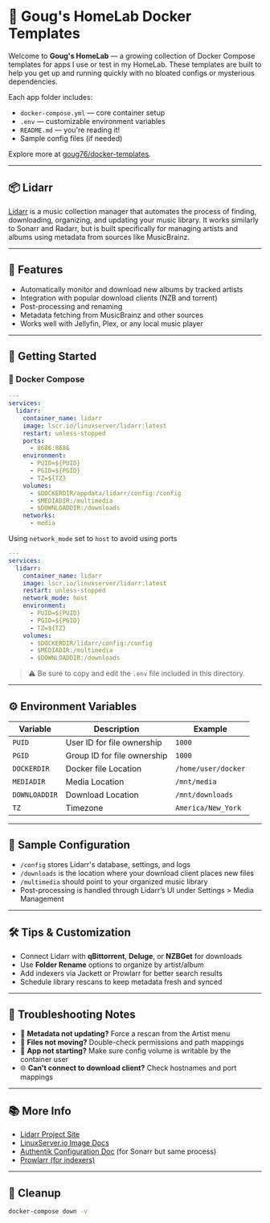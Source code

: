 # 🏡 Goug's HomeLab Docker Templates

Welcome to **Goug's HomeLab** — a growing collection of Docker Compose templates for apps I use or test in my HomeLab. These templates are built to help you get up and running quickly with no bloated configs or mysterious dependencies.

Each app folder includes:

* `docker-compose.yml` — core container setup
* `.env` — customizable environment variables
* `README.md` — you're reading it!
* Sample config files (if needed)

Explore more at [goug76/docker-templates](https://github.com/goug76/docker-templates).


---

## 📦 Lidarr

[Lidarr](https://lidarr.audio/) is a music collection manager that automates the process of finding, downloading, organizing, and updating your music library. It works similarly to Sonarr and Radarr, but is built specifically for managing artists and albums using metadata from sources like MusicBrainz.


---

## 🧰 Features

* Automatically monitor and download new albums by tracked artists
* Integration with popular download clients (NZB and torrent)
* Post-processing and renaming
* Metadata fetching from MusicBrainz and other sources
* Works well with Jellyfin, Plex, or any local music player


---

## 🚀 Getting Started

### 🐳 Docker Compose

```yaml
---
services:
  lidarr:
    container_name: lidarr
    image: lscr.io/linuxserver/lidarr:latest
    restart: unless-stopped
    ports:
      - 8686:8686
    environment:
      - PUID=${PUID}
      - PGID=${PGID}
      - TZ=${TZ}
    volumes:
      - $DOCKERDIR/appdata/lidarr/config:/config
      - $MEDIADIR:/multimedia
      - $DOWNLOADDIR:/downloads
    networks:
      - media
```

Using `network_mode` set to `host` to avoid using ports

```yaml
---
services:
  lidarr:
    container_name: lidarr
    image: lscr.io/linuxserver/lidarr:latest
    restart: unless-stopped
    network_mode: host
    environment:
      - PUID=${PUID}
      - PGID=${PGID}
      - TZ=${TZ}
    volumes:
      - $DOCKERDIR/lidarr/config:/config
      - $MEDIADIR:/multimedia
      - $DOWNLOADDIR:/downloads
```

> ⚠️ Be sure to copy and edit the `.env` file included in this directory.


---

## ⚙️ Environment Variables

| Variable | Description | Example |
|----|----|----|
| `PUID` | User ID for file ownership | `1000` |
| `PGID` | Group ID for file ownership | `1000` |
| `DOCKERDIR` | Docker file Location | `/home/user/docker` |
| `MEDIADIR` | Media Location | `/mnt/media` |
| `DOWNLOADDIR` | Download Location | `/mnt/downloads` |
| `TZ` | Timezone | `America/New_York` |


---

## 🧪 Sample Configuration

* `/config` stores Lidarr's database, settings, and logs
* `/downloads` is the location where your download client places new files
* `/multimedia` should point to your organized music library
* Post-processing is handled through Lidarr’s UI under Settings > Media Management


---

## 🛠️ Tips & Customization

* Connect Lidarr with **qBittorrent**, **Deluge**, or **NZBGet** for downloads
* Use **Folder Rename** options to organize by artist/album
* Add indexers via Jackett or Prowlarr for better search results
* Schedule library rescans to keep metadata fresh and synced


---

## 🧯 Troubleshooting Notes

* 🔄 **Metadata not updating?** Force a rescan from the Artist menu
* 📁 **Files not moving?** Double-check permissions and path mappings
* 🚫 **App not starting?** Make sure config volume is writable by the container user
* 🌐 **Can't connect to download client?** Check hostnames and port mappings


---

## 📚 More Info

* [Lidarr Project Site](https://lidarr.audio/)
* [LinuxServer.io Image Docs](https://docs.linuxserver.io/images/docker-lidarr)
* [Authentik Configuration Doc](https://docs.goauthentik.io/integrations/services/sonarr/) (for Sonarr but same process)
* [Prowlarr (for indexers)](https://github.com/Prowlarr/Prowlarr)


---

## 🧼 Cleanup

```bash
docker-compose down -v
```
